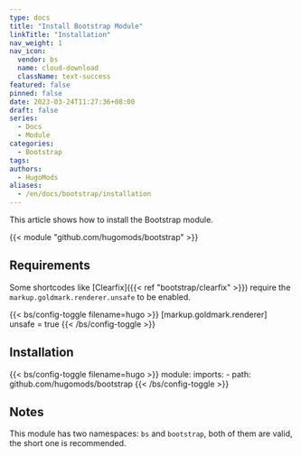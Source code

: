 ```yaml
---
type: docs
title: "Install Bootstrap Module"
linkTitle: "Installation"
nav_weight: 1
nav_icon:
  vendor: bs
  name: cloud-download
  className: text-success
featured: false
pinned: false
date: 2023-03-24T11:27:36+08:00
draft: false
series:
  - Docs
  - Module
categories:
  - Bootstrap
tags:
authors:
  - HugoMods
aliases:
  - /en/docs/bootstrap/installation
---
```


This article shows how to install the Bootstrap module.

<!--more-->

{{< module "github.com/hugomods/bootstrap" >}}

## Requirements

Some shortcodes like [Clearfix]({{< ref "bootstrap/clearfix" >}}) require the `markup.goldmark.renderer.unsafe` to be enabled.

{{< bs/config-toggle filename=hugo >}}
[markup.goldmark.renderer]
unsafe = true
{{< /bs/config-toggle >}}

## Installation

{{< bs/config-toggle filename=hugo >}}
module:
  imports:
    - path: github.com/hugomods/bootstrap
{{< /bs/config-toggle >}}

## Notes

This module has two namespaces: `bs` and `bootstrap`, both of them are valid, the short one is recommended.
